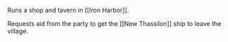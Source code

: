 Runs a shop and tavern in [[Iron Harbor]].

Requests aid from the party to get the [[New Thassilon]] ship to leave the village.
